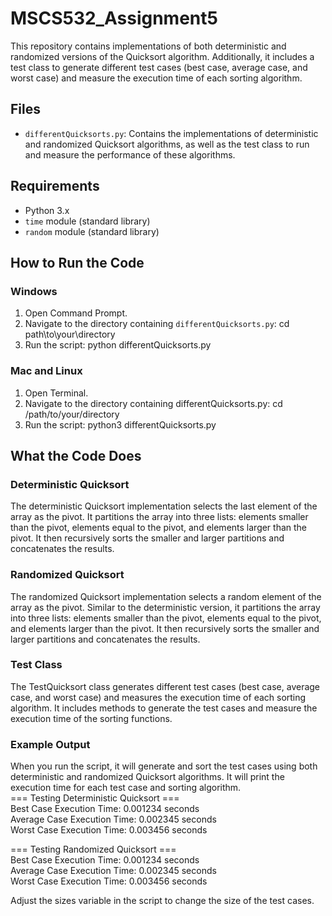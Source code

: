# MSCS532_Assignment5

This repository contains implementations of both deterministic and randomized versions of the Quicksort algorithm. Additionally, it includes a test class to generate different test cases (best case, average case, and worst case) and measure the execution time of each sorting algorithm.

## Files

- `differentQuicksorts.py`: Contains the implementations of deterministic and randomized Quicksort algorithms, as well as the test class to run and measure the performance of these algorithms.

## Requirements

- Python 3.x
- `time` module (standard library)
- `random` module (standard library)

## How to Run the Code

### Windows

1. Open Command Prompt.
2. Navigate to the directory containing `differentQuicksorts.py`:
   cd path\to\your\directory
3. Run the script:
    python differentQuicksorts.py

### Mac and Linux
1. Open Terminal.
2. Navigate to the directory containing differentQuicksorts.py:
    cd /path/to/your/directory
3. Run the script:
    python3 differentQuicksorts.py


## What the Code Does
### Deterministic Quicksort
The deterministic Quicksort implementation selects the last element of the array as the pivot. It partitions the array into three lists: elements smaller than the pivot, elements equal to the pivot, and elements larger than the pivot. It then recursively sorts the smaller and larger partitions and concatenates the results.

### Randomized Quicksort
The randomized Quicksort implementation selects a random element of the array as the pivot. Similar to the deterministic version, it partitions the array into three lists: elements smaller than the pivot, elements equal to the pivot, and elements larger than the pivot. It then recursively sorts the smaller and larger partitions and concatenates the results.

### Test Class
The TestQuicksort class generates different test cases (best case, average case, and worst case) and measures the execution time of each sorting algorithm. It includes methods to generate the test cases and measure the execution time of the sorting functions.

### Example Output
When you run the script, it will generate and sort the test cases using both deterministic and randomized Quicksort algorithms. It will print the execution time for each test case and sorting algorithm.<br>
=== Testing Deterministic Quicksort ===<br>
Best Case Execution Time: 0.001234 seconds<br>
Average Case Execution Time: 0.002345 seconds<br>
Worst Case Execution Time: 0.003456 seconds<br>

=== Testing Randomized Quicksort ===<br>
Best Case Execution Time: 0.001234 seconds<br>
Average Case Execution Time: 0.002345 seconds<br>
Worst Case Execution Time: 0.003456 seconds<br>

Adjust the sizes variable in the script to change the size of the test cases.